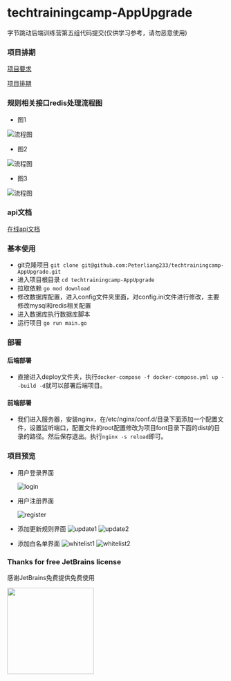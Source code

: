 # techtrainingcamp-AppUpgrade
字节跳动后端训练营第五组代码提交(仅供学习参考，请勿恶意使用)

### 项目排期
[项目要求](https://docs.qq.com/doc/DTGFPVWRrRVZMWlVX)

[项目排期](https://docs.qq.com/sheet/DTGRLV3Rja0Rrb0Fi?tab=BB08J2)

### 规则相关接口redis处理流程图
+ 图1

![流程图](./source/img_1.png)
+ 图2

![流程图](./source/img_2.png)
+ 图3

![流程图](./source/img_3.png)

### api文档

<a href="https://documenter.getpostman.com/view/16170518/UVC8DmBE">在线api文档</a>

### 基本使用
+ git克隆项目 `git clone git@github.com:Peterliang233/techtrainingcamp-AppUpgrade.git`
+ 进入项目根目录 `cd techtrainingcamp-AppUpgrade`
+ 拉取依赖 `go mod download`
+ 修改数据库配置，进入config文件夹里面，对config.ini文件进行修改，主要修改mysql和redis相关配置
+ 进入数据库执行数据库脚本
+ 运行项目 `go run main.go`

### 部署
#### 后端部署
+ 直接进入deploy文件夹，执行`docker-compose -f docker-compose.yml up --build -d`就可以部署后端项目。

#### 前端部署
+ 我们进入服务器，安装nginx，在/etc/nginx/conf.d/目录下面添加一个配置文件，设置监听端口，配置文件的root配置修改为项目font目录下面的dist的目录的路径。然后保存退出。执行`nginx -s reload`即可。


### 项目预览

+ 用户登录界面

    ![login](./source/img_4.png)

+ 用户注册界面

    ![register](./source/img_9.png)

+ 添加更新规则界面
    ![update1](./source/img_5.png) ![update2](./source/img_6.png)

+ 添加白名单界面
    ![whitelist1](./source/img_7.png) ![whitelist2](./source/img_8.png)


### Thanks for free JetBrains license

感谢JetBrains免费提供免费使用

<a href="https://www.jetbrains.com" target="_blank"><img src="./source/img_10.png" height="200" /></a>